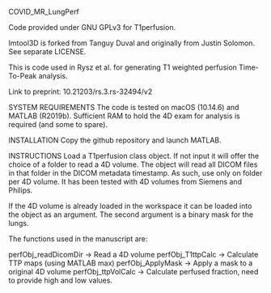 COVID_MR_LungPerf

Code provided under GNU GPLv3 for T1perfusion.

Imtool3D is forked from Tanguy Duval and originally from Justin Solomon. See separate LICENSE.

This is code used in Rysz et al. for generating T1 weighted perfusion Time-To-Peak analysis.

Link to preprint:
10.21203/rs.3.rs-32494/v2

SYSTEM REQUIREMENTS
The code is tested on macOS (10.14.6) and MATLAB (R2019b). Sufficient RAM to hold the 4D exam for analysis is required (and some to spare).

INSTALLATION
Copy the github repository and launch MATLAB.

INSTRUCTIONS
Load a T1perfusion class object. If not input it will offer the choice of a folder to read a 4D volume. The object will read all DICOM files in that folder in the DICOM metadata timestamp. As such, use only on folder per 4D volume. It has been tested with 4D volumes from Siemens and Philips.

If the 4D volume is already loaded in the workspace it can be loaded into the object as an argument. The second argument is a binary mask for the lungs.

The functions used in the manuscript are:

perfObj_readDicomDir    -> Read a 4D volume
perfObj_T1ttpCalc       -> Calculate TTP maps (using MATLAB max)
perfObj_ApplyMask       -> Apply a mask to a original 4D volume
perfObj_ttpVolCalc      -> Calculate perfused fraction, need to provide high and low values.
